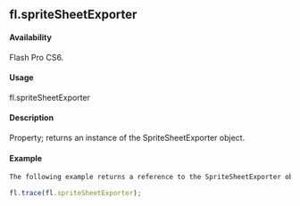 ## fl.spriteSheetExporter

#### Availability

Flash Pro CS6.

#### Usage

fl.spriteSheetExporter

#### Description

Property; returns an instance of the SpriteSheetExporter object.

#### Example

```javascript
The following example returns a reference to the SpriteSheetExporter object:

fl.trace(fl.spriteSheetExporter);

```